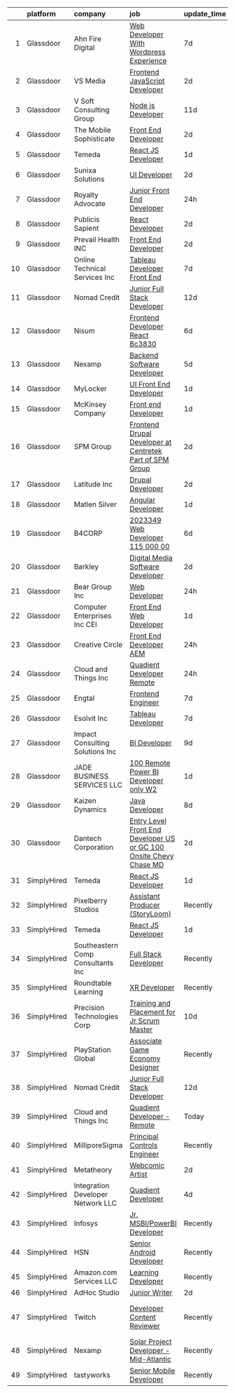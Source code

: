 

|    | platform    | company                           | job                                                                                                                                                                                                                                                                                                                                                                                                                                                                                                                                                                                                                                                                                                                                                                                                                                                                                                                 | update_time   | location                      |
|---:|:------------|:----------------------------------|:--------------------------------------------------------------------------------------------------------------------------------------------------------------------------------------------------------------------------------------------------------------------------------------------------------------------------------------------------------------------------------------------------------------------------------------------------------------------------------------------------------------------------------------------------------------------------------------------------------------------------------------------------------------------------------------------------------------------------------------------------------------------------------------------------------------------------------------------------------------------------------------------------------------------|:--------------|:------------------------------|
|  1 | Glassdoor   | Ahn Fire Digital                  | [Web Developer With Wordpress Experience](https://www.glassdoor.com/partner/jobListing.htm?pos=119&ao=1136043&s=58&guid=000001821f864beab3619f6b37147f67&src=GD_JOB_AD&t=SR&vt=w&ea=1&cs=1_8fda941c&cb=1658386271669&jobListingId=1008003393935&jrtk=3-0-1g8focj27jigo801-1g8focj2mgsol800-414e8459969b4099-)                                                                                                                                                                                                                                                                                                                                                                                                                                                                                                                                                                                                       | 7d            | Remote                        |
|  2 | Glassdoor   | VS Media                          | [Frontend JavaScript Developer](https://www.glassdoor.com/partner/jobListing.htm?pos=123&ao=1136043&s=58&guid=000001821f864beab3619f6b37147f67&src=GD_JOB_AD&t=SR&vt=w&ea=1&cs=1_fe543cb1&cb=1658386271669&jobListingId=1008013185886&jrtk=3-0-1g8focj27jigo801-1g8focj2mgsol800-8dc2ab7ac7ce67b3-)                                                                                                                                                                                                                                                                                                                                                                                                                                                                                                                                                                                                                 | 2d            | Manhattan                     |
|  3 | Glassdoor   | V Soft Consulting Group           | [Node js Developer](https://www.glassdoor.com/partner/jobListing.htm?pos=116&ao=1136043&s=58&guid=000001821f864beab3619f6b37147f67&src=GD_JOB_AD&t=SR&vt=w&ea=1&cs=1_90562085&cb=1658386271668&jobListingId=1007994655156&jrtk=3-0-1g8focj27jigo801-1g8focj2mgsol800-b15421e04c2cbe08-)                                                                                                                                                                                                                                                                                                                                                                                                                                                                                                                                                                                                                             | 11d           | Remote                        |
|  4 | Glassdoor   | The Mobile Sophisticate           | [Front End Developer](https://www.glassdoor.com/partner/jobListing.htm?pos=118&ao=1136043&s=58&guid=000001821f864beab3619f6b37147f67&src=GD_JOB_AD&t=SR&vt=w&ea=1&cs=1_b2140007&cb=1658386271668&jobListingId=1008011880868&jrtk=3-0-1g8focj27jigo801-1g8focj2mgsol800-70f5cfdee80f686c-)                                                                                                                                                                                                                                                                                                                                                                                                                                                                                                                                                                                                                           | 2d            | Remote                        |
|  5 | Glassdoor   | Temeda                            | [React JS Developer](https://www.glassdoor.com/partner/jobListing.htm?pos=101&ao=1110586&s=58&guid=000001821f864beab3619f6b37147f67&src=GD_JOB_AD&t=SR&vt=w&ea=1&cs=1_fc09ebf9&cb=1658386271665&jobListingId=1008015128299&cpc=75B6770C194DCF89&jrtk=3-0-1g8focj27jigo801-1g8focj2mgsol800-7fea6778d8d634a4--6NYlbfkN0Cdyrb_-SYpjIsC7ShR4LTJruqxAexHI1Km_0W0EzpI0e4uRdYa2eAJs8btTIGmOfMYc0AIGm1oGji9xCD_BIfjoFv7WrSOeX04XFZio3b7X4jjRm4uKTkf2ibFdnFKK902wGA0oBE-4UXjpik8-xCwjIHvwxFNbNLLssPWUSLM7bGAS16chLfRc3-ChYnq_dQ5-3s4kuU7JWAHEzXpCGPz-Dv2ysgjPkk_bQMyDc8dxl34i14hSofpKjSK0-Iyn8BNB1b3dHA_7GDDCKdW32n4jvbxLRQ54n3wRYDUrYRjf9lAJzMTySaUdpC21VSMkgQLkrS24bbojowIn2eW9ANem9veqD8wQOYnbkyro9xvU9A-vQgl4yVfB0KpV-rDCgis2zEqTLh1o-Jr8jgvquvwDPrVaUs7mVaFEqkRCdG41tKUHl1rUPUP_TbZEWArdux5YrNoCfQfaDUCQ7ACcZAZrE0qOMNlikAV_JhcnsV34qo4tBnZJS0KSwVzz3Ad02c%3D)                                                         | 1d            | Remote                        |
|  6 | Glassdoor   | Sunixa Solutions                  | [UI Developer](https://www.glassdoor.com/partner/jobListing.htm?pos=115&ao=1136043&s=58&guid=000001821f864beab3619f6b37147f67&src=GD_JOB_AD&t=SR&vt=w&ea=1&cs=1_0b9642f1&cb=1658386271668&jobListingId=1008012122621&jrtk=3-0-1g8focj27jigo801-1g8focj2mgsol800-3b9e69a774b89b5e-)                                                                                                                                                                                                                                                                                                                                                                                                                                                                                                                                                                                                                                  | 2d            | Remote                        |
|  7 | Glassdoor   | Royalty Advocate                  | [Junior Front End Developer](https://www.glassdoor.com/partner/jobListing.htm?pos=129&ao=1136043&s=58&guid=000001821f864beab3619f6b37147f67&src=GD_JOB_AD&t=SR&vt=w&ea=1&cs=1_78b6acb2&cb=1658386271673&jobListingId=1008017300057&jrtk=3-0-1g8focj27jigo801-1g8focj2mgsol800-e67216b94d52ae1f-)                                                                                                                                                                                                                                                                                                                                                                                                                                                                                                                                                                                                                    | 24h           | Dallas, TX                    |
|  8 | Glassdoor   | Publicis Sapient                  | [React Developer](https://www.glassdoor.com/partner/jobListing.htm?pos=127&ao=1136043&s=58&guid=000001821f864beab3619f6b37147f67&src=GD_JOB_AD&t=SR&vt=w&cs=1_d139d9a5&cb=1658386271672&jobListingId=1008013432503&jrtk=3-0-1g8focj27jigo801-1g8focj2mgsol800-ee9c7a50ed2b4348-)                                                                                                                                                                                                                                                                                                                                                                                                                                                                                                                                                                                                                                    | 2d            | Washington, DC                |
|  9 | Glassdoor   | Prevail Health  INC               | [Front End Developer](https://www.glassdoor.com/partner/jobListing.htm?pos=121&ao=1136043&s=58&guid=000001821f864beab3619f6b37147f67&src=GD_JOB_AD&t=SR&vt=w&ea=1&cs=1_6c479033&cb=1658386271669&jobListingId=1008012113266&jrtk=3-0-1g8focj27jigo801-1g8focj2mgsol800-4e367dbdbc8ebba9-)                                                                                                                                                                                                                                                                                                                                                                                                                                                                                                                                                                                                                           | 2d            | Remote                        |
| 10 | Glassdoor   | Online Technical Services  Inc    | [Tableau Developer   Front End](https://www.glassdoor.com/partner/jobListing.htm?pos=109&ao=1110586&s=58&guid=000001821f864beab3619f6b37147f67&src=GD_JOB_AD&t=SR&vt=w&ea=1&cs=1_a87acb3c&cb=1658386271668&jobListingId=1008003260634&cpc=AC285F3A3ECA6BB0&jrtk=3-0-1g8focj27jigo801-1g8focj2mgsol800-bc1b18cc54dc70d4--6NYlbfkN0CO3lo8tTSczNz5vS4BPhUQq5cXCmywFqjKhWVhQ5Cs0rpojEv2EMPlRio45zKQYrof0PeSpBVVYdy9EHtJX_-XUYsp1OxEHMdCarLl03UpChyJ_2t9wUiph2rzU2fvkXneatZdWnuZX7ytS-pOzHfGVmLYkk-QPBKKFYIVWtLZ1DUerzvk5PcdquAKqtZoJPigdA3-KwkDfi9lfLMdzMEt4MZopgzsKrghitJmoT7NjEL80vfMfj_kfBMNcbr9PQoALU-3TRzzi0vjH6NsWOP_4qFnP95HSR4EaOwPYR6duHCqpG4NrfH_U9tR5yS9LQv8NboyzcVGCPmDbzWDgZ-8gc9GyuSE2wMAEdrMoryIVEZF0SJHA5vrtmDCl7EoQ-aca8PUnqWj93psB6IIsvPcm0kfZt_B3MHhZx1whQNlpSDi2W4yJQCJZaAtwAML7yEYDLRdMEwaIioYcLUfYFB5npCWhf4asD7ymFujCfban3M8kzCr5663MR7eyrH2TJfV4Oa5IDVWFg%3D%3D)                                | 7d            | Remote                        |
| 11 | Glassdoor   | Nomad Credit                      | [Junior Full Stack Developer](https://www.glassdoor.com/partner/jobListing.htm?pos=124&ao=1136043&s=58&guid=000001821f864beab3619f6b37147f67&src=GD_JOB_AD&t=SR&vt=w&ea=1&cs=1_03c07d8c&cb=1658386271669&jobListingId=1007992874646&jrtk=3-0-1g8focj27jigo801-1g8focj2mgsol800-90f13c6bf3299ab2-)                                                                                                                                                                                                                                                                                                                                                                                                                                                                                                                                                                                                                   | 12d           | Chicago, IL                   |
| 12 | Glassdoor   | Nisum                             | [Frontend Developer   React Bc3830](https://www.glassdoor.com/partner/jobListing.htm?pos=128&ao=1136043&s=58&guid=000001821f864beab3619f6b37147f67&src=GD_JOB_AD&t=SR&vt=w&cs=1_09ff9116&cb=1658386271673&jobListingId=1008006192474&jrtk=3-0-1g8focj27jigo801-1g8focj2mgsol800-4f505950519a1112-)                                                                                                                                                                                                                                                                                                                                                                                                                                                                                                                                                                                                                  | 6d            | Alaska                        |
| 13 | Glassdoor   | Nexamp                            | [Backend Software Developer](https://www.glassdoor.com/partner/jobListing.htm?pos=105&ao=1110586&s=58&guid=000001821f864beab3619f6b37147f67&src=GD_JOB_AD&t=SR&vt=w&ea=1&cs=1_d62cfbf1&cb=1658386271666&jobListingId=1008008205272&cpc=451933188B21919D&jrtk=3-0-1g8focj27jigo801-1g8focj2mgsol800-c53e30da08df947a--6NYlbfkN0DA3DILf-aPfDkcgl3b30D6lkm7yOeUEJzaCM8gLpdH9Lhytoodrpt9VOlkyoeMA3I489-20KC2UhH2X94GMkmHgrdb5o6j_HTkoDwbIebIQiKyo9Syd2SlEnLtcruhTVhcbEg-L6KT_hkbwOFzlvQnXZ6mydn5nUcVfISxyJv8hjc51e-TUNGAO59NzsKY3A0r-xMls4k9cuL8_6lGmKsKGk67qEi-7vUW5eYRx4xS4B61gzYuRKdkpNcbpZ3MQd7_oEAvTXhVlQmVcqrZnN51zP-0XxEvlWAwY4cyn3fdkglfdk5rq4xW-XLaXdDlJEiFdCQFYcwt1m0naI0ec9c7myifBdC4vuwgkn6ZmLPNAKiTopRBn7zO_9X100BjSUx40FaPO5LCl6um3E1z1j0mwiyaoXZC2CcaH7zq-OMSluLXuKpV6YNfuq3eUT7FGW-caSyw-h2E9w%3D%3D)                                                                                                   | 5d            | New York, NY                  |
| 14 | Glassdoor   | MyLocker                          | [UI Front End Developer](https://www.glassdoor.com/partner/jobListing.htm?pos=114&ao=1136043&s=58&guid=000001821f864beab3619f6b37147f67&src=GD_JOB_AD&t=SR&vt=w&ea=1&cs=1_add09310&cb=1658386271668&jobListingId=1008016183760&jrtk=3-0-1g8focj27jigo801-1g8focj2mgsol800-f2cdf44333e3faa5-)                                                                                                                                                                                                                                                                                                                                                                                                                                                                                                                                                                                                                        | 1d            | Remote                        |
| 15 | Glassdoor   | McKinsey   Company                | [Front end Developer](https://www.glassdoor.com/partner/jobListing.htm?pos=126&ao=1136043&s=58&guid=000001821f864beab3619f6b37147f67&src=GD_JOB_AD&t=SR&vt=w&cs=1_c73e50dd&cb=1658386271672&jobListingId=1008014253765&jrtk=3-0-1g8focj27jigo801-1g8focj2mgsol800-0d74f1d337cd7530-)                                                                                                                                                                                                                                                                                                                                                                                                                                                                                                                                                                                                                                | 1d            | Atlanta, GA                   |
| 16 | Glassdoor   | SPM Group                         | [Frontend Drupal Developer  at Centretek  Part of SPM Group ](https://www.glassdoor.com/partner/jobListing.htm?pos=125&ao=1136043&s=58&guid=000001821f864beab3619f6b37147f67&src=GD_JOB_AD&t=SR&vt=w&ea=1&cs=1_71208745&cb=1658386271669&jobListingId=1008011700796&jrtk=3-0-1g8focj27jigo801-1g8focj2mgsol800-f334c442c3a22a4d-)                                                                                                                                                                                                                                                                                                                                                                                                                                                                                                                                                                                   | 2d            | Baltimore, MD                 |
| 17 | Glassdoor   | Latitude  Inc                     | [Drupal Developer](https://www.glassdoor.com/partner/jobListing.htm?pos=113&ao=1110586&s=58&guid=000001821f864beab3619f6b37147f67&src=GD_JOB_AD&t=SR&vt=w&ea=1&cs=1_dc5932e9&cb=1658386271668&jobListingId=1008011803252&cpc=3BA4CE39D5B5DEF5&jrtk=3-0-1g8focj27jigo801-1g8focj2mgsol800-f01455df4945d80e--6NYlbfkN0DHl9MnwPpq1bbpPHgKt1JoxxtgUYxcPgpGa7590zZ_bSO6C83MMtUscRZ8bkrEfXsP2ZU7PF4R9JqA9uxqxiV90t4Myb3HmT9xKDbs0oAb9sGwbnoJCTOaKzkjFV_fJVTNNLuqOvSQIPWPfZLX3tjTYdeJRQSKao_KobcWep5jIzkwwVok48is-xP3KVXSKgvlgsxFlRa5asG8L92lYdKtx3Ir0uqQqSRujVCnA-UAOdgiO_0pDnGLIEMx_kvs8GKAO87h2o4R3p20XW9q2B_Y-h4VCF9lOtAwWw11h8C_3F47fxzGtCaUfOxZWsf_9Yb5Y_PS8j9ezauVnHaAr5UuGbDmWB7vSrMHms4badRyRAaAzULhMf14bYwLXRbxOuqgkqgWwly9q1rHioI5uWezbO41JsY3W14_fxDQE9-mM3qRVRC0B0NL-kDFbDcePz-BK3baaWUaKmjROJLpiN0kIuuvGcc-wPQauOIQ7NlmlPXgwid_YycwFlfbfl2h_9Q%3D)                                                           | 2d            | Remote                        |
| 18 | Glassdoor   | Matlen Silver                     | [Angular Developer](https://www.glassdoor.com/partner/jobListing.htm?pos=112&ao=1110586&s=58&guid=000001821f864beab3619f6b37147f67&src=GD_JOB_AD&t=SR&vt=w&ea=1&cs=1_7ebfc0d5&cb=1658386271668&jobListingId=1008014769405&cpc=AC285F3A3ECA6BB0&jrtk=3-0-1g8focj27jigo801-1g8focj2mgsol800-f7860a011a882eaf--6NYlbfkN0ADTliTSg4K3aDxe8vkHVVj5ml6bx8ND6Ab8oliGx3AtQak9O875La2bFZ7Jqdg5u0Degdp47JkTZh4o9JFwRuoUnCLDWzXcPcFIzZCVkhnA8dlf4r77wrXtaHypm0ET5ajycDztzVrswJuW7uzltmW1L0NE_N4k_jA_McchDwQJunXYk7-ji64RjM67qPIPnqkxThN-lgTw1zwcyNSPiC03cImMJ-UPaz0pbXQBbAmIgvKOElo_our83ESyMqQLgo3MF3_ZoUe1qco8qphlw2cS9P2V_sPlS5Mxo9JVwrNu2sSM9sG66r1qM9PJwgLp8RiCxBVIKSdBDdEcq30lKuitT7rp32ScEHgRphn7zQdYbVctfXALI278UTIFWamNvEM2UIx8sSKcZi2AIk-X18-JELvkWihnWqg4TivmYDPnP_8-k6a49T0x629eNejKpHp2OfHa4691XEfEdtPbD4IgNZYfwpzvLA%3D)                                                                                          | 1d            | Charlotte, NC                 |
| 19 | Glassdoor   | B4CORP                            | [2023349 Web Developer  115 000 00](https://www.glassdoor.com/partner/jobListing.htm?pos=106&ao=1110586&s=58&guid=000001821f864beab3619f6b37147f67&src=GD_JOB_AD&t=SR&vt=w&cs=1_d0e6bb30&cb=1658386271666&jobListingId=1008006479560&cpc=6FC5BA77C9A4CD78&jrtk=3-0-1g8focj27jigo801-1g8focj2mgsol800-fbdd4b4e1a2cdf18--6NYlbfkN0BBcNHvdcwdm3ewH9kjvka83ftEJjxlat_DdA1S80VRS6k0mxP7wnwmAsSRP66qfkx-3pDXhOYytuEO3ZAnUmr0v6F89JRChgeVH9UWbWZeQ3Df5UKcvEILTfeMaVxF7eTaO1Bd-ixK3_uP_4SlowSrP2f3K6cCO3f8cqfwfFIp8fUcOvMURf9YiYZ4lXWCatV-sDAbDcZhzUqRDylagJf6qzbHoO_D1HPu6-2QT1miH_zCG6c-sTqnVr1ZqUuvemT-O1qH4i_8lbqBHw3IOQ3K2g0D-98a6iSUjLNMhlCI8k0rwMVCq4xIHURLOIIIifG_NpbRpqdCwpwPYSQZboqL3S-zCl9MFtV5BrheShu3tnv70gSTllofaCaE-i9qxhrjR77ZpHqyjjhQpAAD4WMAO6cqeVwGUVV_y0t1jJ4p5P71BARBA6eaPGkIC1lXiLJOlezBAcyaWOHt0H9ct0vAzCbWzMxyBFFaLPnKsj5OwxsA54_E4zwy)                                                             | 6d            | Dulles, VA                    |
| 20 | Glassdoor   | Barkley                           | [Digital Media Software Developer](https://www.glassdoor.com/partner/jobListing.htm?pos=122&ao=1136043&s=58&guid=000001821f864beab3619f6b37147f67&src=GD_JOB_AD&t=SR&vt=w&ea=1&cs=1_66507d3e&cb=1658386271671&jobListingId=1008012142425&jrtk=3-0-1g8focj27jigo801-1g8focj2mgsol800-52536783b1e51998-)                                                                                                                                                                                                                                                                                                                                                                                                                                                                                                                                                                                                              | 2d            | New York, NY                  |
| 21 | Glassdoor   | Bear Group  Inc                   | [Web Developer](https://www.glassdoor.com/partner/jobListing.htm?pos=102&ao=1110586&s=58&guid=000001821f864beab3619f6b37147f67&src=GD_JOB_AD&t=SR&vt=w&ea=1&cs=1_20d54f75&cb=1658386271666&jobListingId=1008018668642&cpc=3028881457C6165E&jrtk=3-0-1g8focj27jigo801-1g8focj2mgsol800-08878e42fe05c3a1--6NYlbfkN0BkkzbgIUB0zcQAoMOPAXjHpDO4l7i9HKIy3g6pH68kXIVE4gTH2Z8D5yU7ZM7PiiFB81DvTkunJ-KnzSCvei-aiJ_5fOyyArvdjVaUIhQY379uF2g1LNJ_r_Z-LDvwzyDsdsRM8gXkgqD5HfFsSdj8mPAvNp09QB7ym_Zy718qTXU_xt2_GIKlK5ihZDz0RQcLI9etxAYbI8zxZyL7PrbBizSbNEDubW1nOMZDUSChMjZne9slgOyHAsFISG785GpVxBgF7eg8r0jl4IZCEDXSGbtwc6oQrEhFMabXfmHANm8y2Nh_bV4xvTcfCSw7WM9vNhAeuV21GZbyuCn9sQFSlTC5XiC3qem-u31Azs1rXqRYIxz4tq5fVTs5MhGqFwb5MLOUC1VVCfWMjJniOtie9WgDcMObzZLmWjbF4wRqV_IL4Z2zbi0ilKPvhSmI1f3HezLXVW6n5R3Bx9BuvaDuca-BiWAS6VlNtcaUh8DtJb3wexQO00B34DQJc8p3bAYSn4NiTDkyz4G9dNBMZDBg)                                            | 24h           | Remote                        |
| 22 | Glassdoor   | Computer Enterprises  Inc   CEI   | [Front End Web Developer](https://www.glassdoor.com/partner/jobListing.htm?pos=110&ao=1110586&s=58&guid=000001821f864beab3619f6b37147f67&src=GD_JOB_AD&t=SR&vt=w&ea=1&cs=1_6cec438f&cb=1658386271668&jobListingId=1008014644855&cpc=654405A9B1E0A9F5&jrtk=3-0-1g8focj27jigo801-1g8focj2mgsol800-72835f3cca66e977--6NYlbfkN0AVVnl_N3xmP3MApcGA3sr6MLnz8P423WWILI1WvbjE8Ry71v-lom9NKs8rBQiPPSebgiHJDovKDOLFOaeB_JthTrSBwTx0-_bksTce4M-Fyxiat4AZTCmmG2ufITf8JLdIbmnWmv-XBN4Oykf9kKzzR-BgvKpNImj1f3VAVKWhapcWQYs1ryzyD4UfKV2a0UKWmU1KlBFImXFW0PuFoJdNe5BRa--9974c2VqaU4x7pK5upqA5p4UIcPdWoFEfjDJI33XOH318qJ5LDPkGB0bppMe8BsxxySI6I_ZBWo_FTaFD7LP-Q4v5Hz4upUuhwNj4_8HPF4BgofCg80YzhB4IIJ2MC7F_4C65sLSFiwDeXzp05h-A_MX-JsTKy_OayZjV2iOzZHxADu30uHnavCuIr9cwrZDDjAnRR1DWoZXjw01PfqprdVfnOQ9GQiwC5f_bKkaDQYD53pYNYlaM1DZg4OUHVgx8PbFrdCUPCE1P-H8m7NL9ra1CUIojLQycEvMOO304EryaFA%3D%3D)                                      | 1d            | Austin, TX                    |
| 23 | Glassdoor   | Creative Circle                   | [Front End Developer  AEM ](https://www.glassdoor.com/partner/jobListing.htm?pos=111&ao=1110586&s=58&guid=000001821f864beab3619f6b37147f67&src=GD_JOB_AD&t=SR&vt=w&cs=1_6c1353a7&cb=1658386271668&jobListingId=1008016967481&cpc=47CFDC01B3F81FAC&jrtk=3-0-1g8focj27jigo801-1g8focj2mgsol800-9a4132308f5e5f1c--6NYlbfkN0BPwlZa85gbT4Q3XYQoU_uQn0Qmw9zd_9UNfmcwtqAVud1yvyq1Z4UAlx1bxhDUi3KTwiOA6qTY2fpuBuUG7maLSdPBv_pIrxH3ZvlnytLCnarGv1fXgoGjHviOnnIEKkZr6-G-w9YM1zP1hd6jCBtLkcA8_8xKKHkZwPPI-KPXuO_QDy6P43Y6jPS_Rwrljddi-nGJ4P3KP8LKhGsxWYcih76qeQQWhOtigg1KDxt1tH3iVFpTxacQ2CSxr_LV1DIMU1MKSjN6Dwz9aQCOkH7HlrQvgXyQIEFMaMMU59RaVNE3XmhWPn105e9X5-gZ0YzL_t7Unql7V6T3FnXgTO2U7wmN0eneC-9xphvzNeOEvo00StPBgZxyAtdj-TwHVWK6SB91T0YeyuzXjo1dVx5gdOYcIbxNyUQuw6n3UcuYEejyAatTQTs3o8RpgAol4PPoGdv-TV48ANlSlCXUCz1dOlfnqEFiVvpz8DbABik1pgTIiCtq2vBFljOPhzMXcrQ%3D)                                                       | 24h           | Indian Land, SC               |
| 24 | Glassdoor   | Cloud and Things Inc              | [Quadient Developer  Remote](https://www.glassdoor.com/partner/jobListing.htm?pos=117&ao=1136043&s=58&guid=000001821f864beab3619f6b37147f67&src=GD_JOB_AD&t=SR&vt=w&ea=1&cs=1_b54ab467&cb=1658386271668&jobListingId=1008017728564&jrtk=3-0-1g8focj27jigo801-1g8focj2mgsol800-47d702b2cfd6d269-)                                                                                                                                                                                                                                                                                                                                                                                                                                                                                                                                                                                                                    | 24h           | Remote                        |
| 25 | Glassdoor   | Engtal                            | [Frontend Engineer](https://www.glassdoor.com/partner/jobListing.htm?pos=107&ao=1110586&s=58&guid=000001821f864beab3619f6b37147f67&src=GD_JOB_AD&t=SR&vt=w&ea=1&cs=1_cc33f24d&cb=1658386271667&jobListingId=1008002673139&cpc=F41FEAB56D215062&jrtk=3-0-1g8focj27jigo801-1g8focj2mgsol800-79d59325bcaae3bb--6NYlbfkN0B7Z8t6fEMDh_BTkcJVPNJicKvZQEBTy5HSwyHa20ewqmyfWNXjNsfvmtdqiCQm-ExtS6xz5Sl1OvZBWtRbLgq20bQnKJXfljdUsfx2oPzT1-S7qnfj3T3-N2DzLnEDKKHD_QQHYIGdzkNF1ojLTKGXEDYounEBkkB95nCdgj29ygoTeOxojKlerontGyD39drml13J6DWbyL-vLbF41cW8LsG83-ZuWevFyhjkfs-j_LGCGDZDxhxRbmxGXLzz9sR_3oZR-9hZeLYbmQ2xLRBmPKVO010-zOYCeZ-aEelr59J5t197yi3mKZlNzc6DsKJV6wf3dNGOI2lf2H2oHLpexQgWV-PCAjedmMJIC1plFJ1F2u8ctzbNoBwVizfKJuS--nMOJ8g_qhdVsla39_ZDVdQ729rF_-gswUr5WIL8jGTtOMQ7a-WUZjHqGTr9yLu2dp0r8E8nHzMGC6WqJOlkdf-_TZXc9tjDE0fkn-hWzQAQ8UhUczb0)                                                                        | 7d            | Remote                        |
| 26 | Glassdoor   | Esolvit Inc                       | [Tableau Developer](https://www.glassdoor.com/partner/jobListing.htm?pos=130&ao=1136043&s=58&guid=000001821f864beab3619f6b37147f67&src=GD_JOB_AD&t=SR&vt=w&ea=1&cs=1_e05ff51c&cb=1658386271673&jobListingId=1008002982410&jrtk=3-0-1g8focj27jigo801-1g8focj2mgsol800-a850ef103ea719b8-)                                                                                                                                                                                                                                                                                                                                                                                                                                                                                                                                                                                                                             | 7d            | Remote                        |
| 27 | Glassdoor   | Impact Consulting Solutions  Inc  | [BI Developer](https://www.glassdoor.com/partner/jobListing.htm?pos=108&ao=1110586&s=58&guid=000001821f864beab3619f6b37147f67&src=GD_JOB_AD&t=SR&vt=w&ea=1&cs=1_cb1f9e6b&cb=1658386271667&jobListingId=1007998096673&cpc=B101C867B3EF2D75&jrtk=3-0-1g8focj27jigo801-1g8focj2mgsol800-abc6260c73af32e9--6NYlbfkN0AWOWcHdyUhKZixdENED_n4DWBh_j8Uz1gE-nsoubDRoUybEH_PU1M-MvD1Tc83_yCpaeWju2xL4kS7-scHadwhBpl9g5ac3nIHs90h9d8Pao_GNpsx8XpN7GpK7GCwdx3lXdR1Bn1q2dnTT7ksJSsgVsbbFM8jvANluBMxKQvQ5pU2K6TdVdVyXWF1I3fVCN_n47vy5Nl_ogiMHNfr48GWJ_AIE-ZpHrlnfU-vvYyOj1BUxFmLpVnU1iXfwXWXEOdR5la7TKT6HJEwyIpHpb3MDPWMNPLq9v_5zeFBd_Z_AhSPwHOVnFTk3fEXhxtC-_On--zIxmFuhOarAie8ZYN706dtfgxLG4Z2K5A_vqGmsrVRTeX89nxuvvP-xLNBhQkzIAu1ty9qs8C_GZ76JbMrNx3wlJZYA3Q0aKh5xKXP2NMgy374tjZpX7zs3mGZEL7st0YsFrxF7FVn2lQAouN81EXd7paBp1I_DwMskrGSc6OhhKgNLHCl)                                                                             | 9d            | Remote                        |
| 28 | Glassdoor   | JADE BUSINESS SERVICES  LLC       | [100  Remote    Power BI Developer  only W2 ](https://www.glassdoor.com/partner/jobListing.htm?pos=104&ao=1110586&s=58&guid=000001821f864beab3619f6b37147f67&src=GD_JOB_AD&t=SR&vt=w&ea=1&cs=1_67485ffd&cb=1658386271666&jobListingId=1008015245566&cpc=F583A5AE0DDDFE3A&jrtk=3-0-1g8focj27jigo801-1g8focj2mgsol800-2bd6ac26cead1c64--6NYlbfkN0ATuzukLZvOA7Cxi5gGVTPK8s05ijijAIGQnHXs5Od0X0goQyMYXdNJJQl8NWnd5I_wYGOwXbel-5f3gMi5PFNafKNEujxI4US2X8u5Ds3exNZh_ZtdLdZsYTJc1equcr4IJeDxwl0V_ToM0CbMjxzC5mt1bBA2Gr_CDZ9K-HTJ4qGWpfYrJS4SCSZyAGPos678U7jrTdWDXjY2MB08t02Lt2WqhlWtCfDl4_sh4ogWcK5tGHpRGjab0Y72sexCAj0JAjkSw7NBLbrSffdAp_7u7bIPxSXh8KZ3OVRtYH2TS5uBC5LcvUfmbOgQyA34jbB7Ox2wKKvAJow2aVydhRhZufLqRMRf9VcnimCkoNHgfD0K1ncVLcBqZg29H1VBSQcGSwMddIkfXR29Wh0KHa9Bzd64okiPHls97qmQ6M-5ocehwKGWSOUJIOaHk7kheffHG2nZfnnqV5BHZA38TurWsAIf0wh8xJhCCWkjqTEzj_Ppp4KpGrlKgUzOA_FTGNE4maxe57oIfQ%3D%3D)                  | 1d            | Remote                        |
| 29 | Glassdoor   | Kaizen Dynamics                   | [Java Developer](https://www.glassdoor.com/partner/jobListing.htm?pos=120&ao=1136043&s=58&guid=000001821f864beab3619f6b37147f67&src=GD_JOB_AD&t=SR&vt=w&ea=1&cs=1_6ba7f4d7&cb=1658386271669&jobListingId=1007999841825&jrtk=3-0-1g8focj27jigo801-1g8focj2mgsol800-ec39af0cae9c5152-)                                                                                                                                                                                                                                                                                                                                                                                                                                                                                                                                                                                                                                | 8d            | Washington, DC                |
| 30 | Glassdoor   | Dantech Corporation               | [Entry Level Front End Developer    US or GC    100  Onsite Chevy Chase  MD](https://www.glassdoor.com/partner/jobListing.htm?pos=103&ao=1110586&s=58&guid=000001821f864beab3619f6b37147f67&src=GD_JOB_AD&t=SR&vt=w&ea=1&cs=1_123f0489&cb=1658386271666&jobListingId=1008012504685&cpc=F41FEAB56D215062&jrtk=3-0-1g8focj27jigo801-1g8focj2mgsol800-e94c8454a91074d9--6NYlbfkN0Bix7FBf67wPreTmEV6iJoPjf6M7sWQRdpx2Wb_2_BACKcbqdakOJk6VuWsLcLfydgJc9s2UQWLMU_moZgVftOEV6YK8ps5FBtcHbXlBXk-nU7V874ZE_q76lcCSozeMqw1ALYmCmCNMsRf6Bm2iGZxcjFBuQgMMOm28pS-Yj2t3BjoJ8hky2yD1nXvdWOXs_T8m7iML1XgC1MmJyr2rOpn5bA4uAGHe7qtVlZXWFo2XsgMb3lKzhRgasKeWim6DKYot2DgmK7uk5-BtStorBkVf7xQTrx3qk4rUCjeToadHO95lUbQG2BYhPb5alVAexW4nIhCOtmPkNjWvPhzoaJiOvP7-OLhp229LEHjaBDYLzcCqQIitNWp5SNFvj1qW-8VbxLG_CwBi_Y2b_TPHrjg2dGHCEFCLousuWIGbga3V6-kDn87hZ4iRJaAmXaPpJwPTuk5bbfwLALOoqnoC-dqgEKhfPbIFFpCCvCCWjsvoV28Ejfqnvx7QfmjuYQGPP0%3D) | 2d            | Chevy Chase, MD               |
| 31 | SimplyHired | Temeda                            | [React JS Developer](https://www.simplyhired.com/job/j5UcdAR9jzPMO0xbmgu3KwWWlx80jLa4ozQErFK8PTjPpAWDTbCQfw?q=interactive+developer)                                                                                                                                                                                                                                                                                                                                                                                                                                                                                                                                                                                                                                                                                                                                                                                | 1d            | Remote                        |
| 32 | SimplyHired | Pixelberry Studios                | [Assistant Producer (StoryLoom)](https://www.simplyhired.com/job/hSv7ghpm-79trSAE-wZgTdh2Bls_qm9myad9KnUrSZA1QS2B0Ci5cg?q=interactive+developer)                                                                                                                                                                                                                                                                                                                                                                                                                                                                                                                                                                                                                                                                                                                                                                    | Recently      | Mountain View, CA             |
| 33 | SimplyHired | Temeda                            | [React JS Developer](https://www.simplyhired.com/job/j5UcdAR9jzPMO0xbmgu3KwWWlx80jLa4ozQErFK8PTjPpAWDTbCQfw?q=interactive+developer)                                                                                                                                                                                                                                                                                                                                                                                                                                                                                                                                                                                                                                                                                                                                                                                | 1d            | Remote                        |
| 34 | SimplyHired | Southeastern Comp Consultants Inc | [Full Stack Developer](https://www.simplyhired.com/job/YP1GvC7YrzQ2Nm1k5X_Vj5VH4eb-oWMpawr8Z5AUMbfoDP_2x5mNmw?q=interactive+developer)                                                                                                                                                                                                                                                                                                                                                                                                                                                                                                                                                                                                                                                                                                                                                                              | Recently      | Austin, TX                    |
| 35 | SimplyHired | Roundtable Learning               | [XR Developer](https://www.simplyhired.com/job/wOQuZ9koRYUSm1hEeqD5cBAg2gv6ZaNx9lP6DooZsrvy6adzC62lYg?q=interactive+developer)                                                                                                                                                                                                                                                                                                                                                                                                                                                                                                                                                                                                                                                                                                                                                                                      | Recently      | Chagrin Falls, OH             |
| 36 | SimplyHired | Precision Technologies Corp       | [Training and Placement for Jr Scrum Master](https://www.simplyhired.com/job/w-I25kgdSQS3mtiDqGaSupJWFKU5juJYDkX55st2z4ja_FQSlKeX4g?q=interactive+developer)                                                                                                                                                                                                                                                                                                                                                                                                                                                                                                                                                                                                                                                                                                                                                        | 10d           | New York, NY                  |
| 37 | SimplyHired | PlayStation Global                | [Associate Game Economy Designer](https://www.simplyhired.com/job/tlYc3zpAPCxSxwVaOI50XaUl3zKRARnfB1a9jrAtSKfiBwKVG9Kc4g?q=interactive+developer)                                                                                                                                                                                                                                                                                                                                                                                                                                                                                                                                                                                                                                                                                                                                                                   | Recently      | San Diego, CA                 |
| 38 | SimplyHired | Nomad Credit                      | [Junior Full Stack Developer](https://www.simplyhired.com/job/Cdp5dMGyXd_xO1WaV0_JVXi_sGNTv8nXZwc-6x6lZLll97AwC2PO2Q?q=interactive+developer)                                                                                                                                                                                                                                                                                                                                                                                                                                                                                                                                                                                                                                                                                                                                                                       | 12d           | Chicago, IL                   |
| 39 | SimplyHired | Cloud and Things Inc              | [Quadient Developer -Remote](https://www.simplyhired.com/job/W9xvmugp3Qb8B2VT3ZDZK4zM4F6VzHSg0AbXwPccnUJxwBhH03ik-Q?q=interactive+developer)                                                                                                                                                                                                                                                                                                                                                                                                                                                                                                                                                                                                                                                                                                                                                                        | Today         | Remote                        |
| 40 | SimplyHired | MilliporeSigma                    | [Principal Controls Engineer](https://www.simplyhired.com/job/MkyDW_Ht5cfnNv0zmejihK5I2r3V7L2gtRLfrMzefsJe5RB31x3SaA?q=interactive+developer)                                                                                                                                                                                                                                                                                                                                                                                                                                                                                                                                                                                                                                                                                                                                                                       | Recently      | Sheboygan Falls, WI           |
| 41 | SimplyHired | Metatheory                        | [Webcomic Artist](https://www.simplyhired.com/job/Lon5lgaypp7RJIrc3KBBrNHMoD3_i3r6Cf5rvWMt4A15ZDFk3Vh_yg?q=interactive+developer)                                                                                                                                                                                                                                                                                                                                                                                                                                                                                                                                                                                                                                                                                                                                                                                   | 2d            | California                    |
| 42 | SimplyHired | Integration Developer Network LLC | [Quadient Developer](https://www.simplyhired.com/job/TAmJunmjcEsjYoesr3Fsk0hPSPiA4F8kjGoBWr3DKt9OyxY1geo1xg?q=interactive+developer)                                                                                                                                                                                                                                                                                                                                                                                                                                                                                                                                                                                                                                                                                                                                                                                | 4d            | Remote                        |
| 43 | SimplyHired | Infosys                           | [Jr. MSBI/PowerBI Developer](https://www.simplyhired.com/job/t7bW8uyQudxHl9n5X2bG6zi-c3rjqAWo2-Zj7DKSKKW5kSCwIIaUbg?q=interactive+developer)                                                                                                                                                                                                                                                                                                                                                                                                                                                                                                                                                                                                                                                                                                                                                                        | Recently      | Remote                        |
| 44 | SimplyHired | HSN                               | [Senior Android Developer](https://www.simplyhired.com/job/TjGHFblWay9MQSXDq1IIbri6K8V_mLic0X3VG5NvPk9hkS-bFySTrg?q=interactive+developer)                                                                                                                                                                                                                                                                                                                                                                                                                                                                                                                                                                                                                                                                                                                                                                          | Recently      | West Chester, PA              |
| 45 | SimplyHired | Amazon.com Services LLC           | [Learning Developer](https://www.simplyhired.com/job/_ML4-UC18h-vLgZvK8ELrmhTNGnt8lCy2lfByPgqU3pxDGyR8RYing?q=interactive+developer)                                                                                                                                                                                                                                                                                                                                                                                                                                                                                                                                                                                                                                                                                                                                                                                | Recently      | Remote                        |
| 46 | SimplyHired | AdHoc Studio                      | [Junior Writer](https://www.simplyhired.com/job/0mklMLB-EdhPRhzqlJew2vf-R8c9DxPu3jFyoQGfHyK1acR6idhrNw?q=interactive+developer)                                                                                                                                                                                                                                                                                                                                                                                                                                                                                                                                                                                                                                                                                                                                                                                     | 2d            | Remote                        |
| 47 | SimplyHired | Twitch                            | [Developer Content Reviewer](https://www.simplyhired.com/job/aTgtEXFMoC3VAtLzove7LTXv1fJXsPYVVa088oRjxypUH9yphX130w?q=interactive+developer)                                                                                                                                                                                                                                                                                                                                                                                                                                                                                                                                                                                                                                                                                                                                                                        | Recently      | San Francisco, CA +1 location |
| 48 | SimplyHired | Nexamp                            | [Solar Project Developer - Mid-Atlantic](https://www.simplyhired.com/job/SulZn8-WmKjJzXggUllS2py0HQv92z8-PkSldur1g4lP0HTvEhPc4A?q=interactive+developer)                                                                                                                                                                                                                                                                                                                                                                                                                                                                                                                                                                                                                                                                                                                                                            | Recently      | Baltimore, MD                 |
| 49 | SimplyHired | tastyworks                        | [Senior Mobile Developer](https://www.simplyhired.com/job/m0-1opOv4lnq5coMb2wy6C00QSeWyOd1XVojf306FxqXSTqvgRiSEw?q=interactive+developer)                                                                                                                                                                                                                                                                                                                                                                                                                                                                                                                                                                                                                                                                                                                                                                           | Recently      | Chicago, IL                   |
